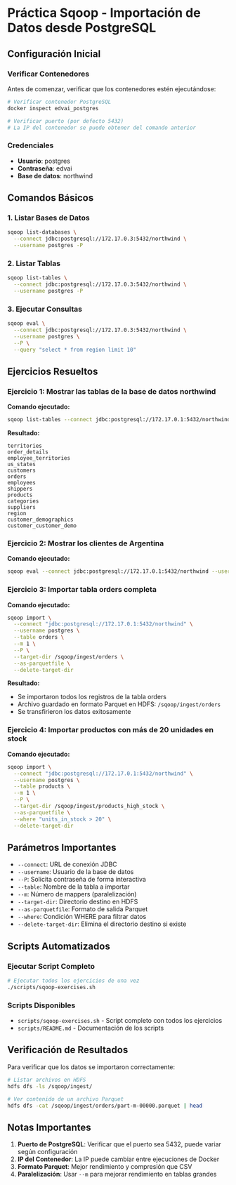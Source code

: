 # Práctica Sqoop - Importación de Datos desde PostgreSQL

## Configuración Inicial

### Verificar Contenedores
Antes de comenzar, verificar que los contenedores estén ejecutándose:

```bash
# Verificar contenedor PostgreSQL
docker inspect edvai_postgres

# Verificar puerto (por defecto 5432)
# La IP del contenedor se puede obtener del comando anterior
```

### Credenciales
- **Usuario**: postgres
- **Contraseña**: edvai
- **Base de datos**: northwind

## Comandos Básicos

### 1. Listar Bases de Datos
```bash
sqoop list-databases \
  --connect jdbc:postgresql://172.17.0.3:5432/northwind \
  --username postgres -P
```

### 2. Listar Tablas
```bash
sqoop list-tables \
  --connect jdbc:postgresql://172.17.0.3:5432/northwind \
  --username postgres -P
```

### 3. Ejecutar Consultas
```bash
sqoop eval \
  --connect jdbc:postgresql://172.17.0.3:5432/northwind \
  --username postgres \
  --P \
  --query "select * from region limit 10"
```

## Ejercicios Resueltos

### Ejercicio 1: Mostrar las tablas de la base de datos northwind

**Comando ejecutado:**
```bash
sqoop list-tables --connect jdbc:postgresql://172.17.0.1:5432/northwind --username postgres -P
```

**Resultado:**
```
territories
order_details
employee_territories
us_states
customers
orders
employees
shippers
products
categories
suppliers
region
customer_demographics
customer_customer_demo
```

### Ejercicio 2: Mostrar los clientes de Argentina

**Comando ejecutado:**
```bash
sqoop eval --connect jdbc:postgresql://172.17.0.1:5432/northwind --username postgres --P --query "select * from customers where country = 'Argentina'"
```

### Ejercicio 3: Importar tabla orders completa

**Comando ejecutado:**
```bash
sqoop import \
  --connect "jdbc:postgresql://172.17.0.1:5432/northwind" \
  --username postgres \
  --table orders \
  --m 1 \
  --P \
  --target-dir /sqoop/ingest/orders \
  --as-parquetfile \
  --delete-target-dir
```

**Resultado:**
- Se importaron todos los registros de la tabla orders
- Archivo guardado en formato Parquet en HDFS: `/sqoop/ingest/orders`
- Se transfirieron los datos exitosamente

### Ejercicio 4: Importar productos con más de 20 unidades en stock

**Comando ejecutado:**
```bash
sqoop import \
  --connect "jdbc:postgresql://172.17.0.1:5432/northwind" \
  --username postgres \
  --table products \
  --m 1 \
  --P \
  --target-dir /sqoop/ingest/products_high_stock \
  --as-parquetfile \
  --where "units_in_stock > 20" \
  --delete-target-dir
```

## Parámetros Importantes

- `--connect`: URL de conexión JDBC
- `--username`: Usuario de la base de datos
- `--P`: Solicita contraseña de forma interactiva
- `--table`: Nombre de la tabla a importar
- `--m`: Número de mappers (paralelización)
- `--target-dir`: Directorio destino en HDFS
- `--as-parquetfile`: Formato de salida Parquet
- `--where`: Condición WHERE para filtrar datos
- `--delete-target-dir`: Elimina el directorio destino si existe

## Scripts Automatizados

### Ejecutar Script Completo
```bash
# Ejecutar todos los ejercicios de una vez
./scripts/sqoop-exercises.sh
```

### Scripts Disponibles
- `scripts/sqoop-exercises.sh` - Script completo con todos los ejercicios
- `scripts/README.md` - Documentación de los scripts

## Verificación de Resultados

Para verificar que los datos se importaron correctamente:

```bash
# Listar archivos en HDFS
hdfs dfs -ls /sqoop/ingest/

# Ver contenido de un archivo Parquet
hdfs dfs -cat /sqoop/ingest/orders/part-m-00000.parquet | head
```

## Notas Importantes

1. **Puerto de PostgreSQL**: Verificar que el puerto sea 5432, puede variar según configuración
2. **IP del Contenedor**: La IP puede cambiar entre ejecuciones de Docker
3. **Formato Parquet**: Mejor rendimiento y compresión que CSV
4. **Paralelización**: Usar `--m` para mejorar rendimiento en tablas grandes
